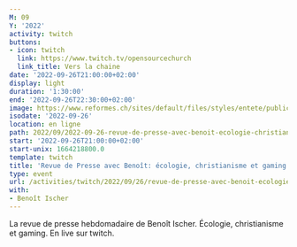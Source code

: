 ```yaml
---
M: 09
Y: '2022'
activity: twitch
buttons:
- icon: twitch
  link: https://www.twitch.tv/opensourcechurch
  link_title: Vers la chaine
date: '2022-09-26T21:00:00+02:00'
display: light
duration: '1:30:00'
end: '2022-09-26T22:30:00+02:00'
image: https://www.reformes.ch/sites/default/files/styles/entete/public/data/images/comm/257/Beno%C3%AEt%20Ischer.jpg
isodate: '2022-09-26'
location: en ligne
path: 2022/09/2022-09-26-revue-de-presse-avec-benoit-ecologie-christianisme-et-gaming.md
start: '2022-09-26T21:00:00+02:00'
start-unix: 1664218800.0
template: twitch
title: 'Revue de Presse avec Benoît: écologie, christianisme et gaming'
type: event
url: /activities/twitch/2022/09/26/revue-de-presse-avec-benoit-ecologie-christianisme-et-gaming
with:
- Benoît Ischer
---
```

La revue de presse hebdomadaire de Benoît Ischer. Écologie, christianisme et gaming. En live sur twitch.